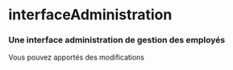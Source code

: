 # interfaceAdministration

### Une interface administration de gestion des employés

Vous pouvez apportés des modifications
